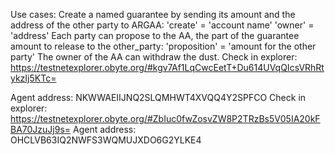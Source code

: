 Use cases:
Create a named guarantee by sending its amount and the address of the other party to ARGAA:
'create' = 'account name'
'owner' = 'address'
Each party can propose to the AA, the part of the guarantee amount to release to the other_party:
'proposition' = 'amount for the other party'
The owner of the AA can withdraw the dust.
Check in explorer: https://testnetexplorer.obyte.org/#kgv7Af1LqCwcEetT+Du614UVqQIcsVRhRtykzIj5KTc=

Agent address: NKWWAEIIJNQ2SLQMHWT4XVQQ4Y2SPFCO
Check in explorer: https://testnetexplorer.obyte.org/#ZbIuc0fwZosvZW8P2TRzBs5V05IA20kFBA70JzuJj9s= Agent address: OHCLVB63IQ2NWFS3WQMUJXDO6G2YLKE4
